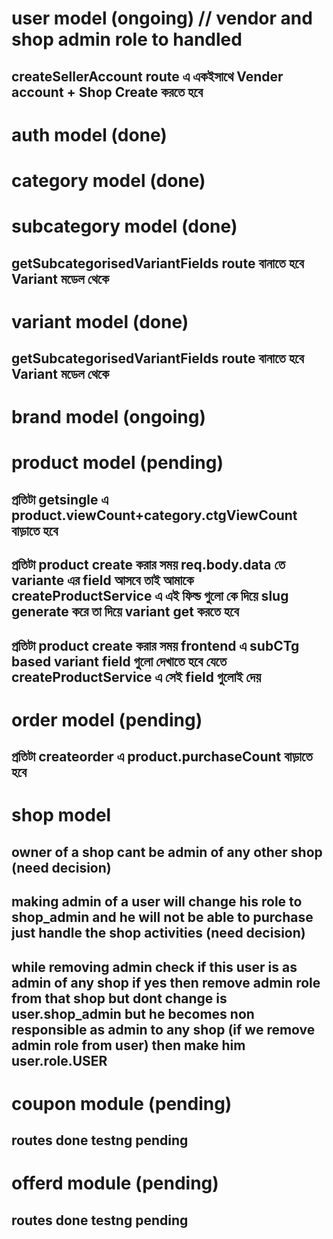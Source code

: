 # user model (ongoing) // vendor and shop admin role to handled 
 ## createSellerAccount route এ একইসাথে Vender account + Shop Create করতে হবে
# auth model (done)
# category model (done)
# subcategory model (done)
 ## getSubcategorisedVariantFields route বানাতে হবে  Variant মডেল থেকে
# variant model (done) 
 ## getSubcategorisedVariantFields route বানাতে হবে  Variant মডেল থেকে
# brand model (ongoing) 
# product model (pending)
 ## প্রতিটা getsingle এ product.viewCount+category.ctgViewCount বাড়াতে হবে
 ## প্রতিটা product create করার সময় req.body.data তে variante এর field আসবে তাই আমাকে createProductService এ এই ফিল্ড গুলো কে দিয়ে slug generate করে তা দিয়ে variant get করতে হবে
 ## প্রতিটা product create করার সময় frontend এ subCTg based variant field গুলো দেখাতে হবে যেতে createProductService এ সেই field গুলোই দেয়
# order model (pending)
 ## প্রতিটা createorder এ product.purchaseCount  বাড়াতে হবে
# shop model
 ## owner of a shop cant be admin of any other shop (need decision)
 ## making admin of a user will change his role to shop_admin and he will not be able to purchase just handle the shop activities (need decision)
 ## while removing admin check if this user is as admin of any shop if yes then remove admin role from that shop but dont change is user.shop_admin but he becomes non responsible as admin to any shop (if we remove admin role from user) then make him user.role.USER
 # coupon module (pending)
 ## routes done testng pending
 # offerd module (pending)
 ## routes done testng pending
 